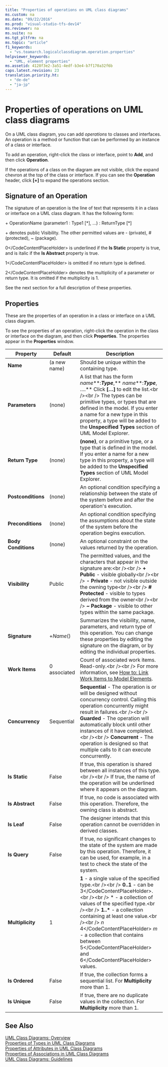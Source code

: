 ```yaml
---
title: "Properties of operations on UML class diagrams"
ms.custom: na
ms.date: "09/22/2016"
ms.prod: "visual-studio-tfs-dev14"
ms.reviewer: na
ms.suite: na
ms.tgt_pltfrm: na
ms.topic: "article"
f1_keywords: 
  - "vs.teamarch.logicalclassdiagram.operation.properties"
helpviewer_keywords: 
  - "UML, element properties"
ms.assetid: 4128f3e2-3a51-4edf-b3e4-b7f170a32f6b
caps.latest.revision: 23
translation.priority.ht: 
  - "de-de"
  - "ja-jp"
---
```

# Properties of operations on UML class diagrams
On a UML class diagram, you can add *operations* to classes and interfaces. An operation is a method or function that can be performed by an instance of a class or interface.  
  
 To add an operation, right-click the class or interface, point to **Add**, and then click **Operation**.  
  
 If the operations of a class on the diagram are not visible, click the expand chevron at the top of the class or interface. If you can see the **Operation** header, click **[+]** to expand the operations section.  
  
## Signature of an Operation  
 The signature of an operation is the line of text that represents it in a class or interface on a UML class diagram. It has the following form:  
  
 \+ OperationName (parameter1 : Type1 [*], ...) : ReturnType [\*]  
  
 \+ denotes public Visibility. The other permitted values are - (private), # (protected), ~ (package).  
  
 <CodeContentPlaceHolder>0\</CodeContentPlaceHolder> is underlined if the **Is Static** property is true, and is italic if the **Is Abstract** property is true.  
  
 <CodeContentPlaceHolder>1\</CodeContentPlaceHolder> is omitted if no return type is defined.  
  
 <CodeContentPlaceHolder>2\</CodeContentPlaceHolder> denotes the multiplicity of a parameter or return type. It is omitted if the multiplicity is 1.  
  
 See the next section for a full description of these properties.  
  
## Properties  
 These are the properties of an operation in a class or interface on a UML class diagram.  
  
 To see the properties of an operation, right-click the operation in the class or interface on the diagram, and then click **Properties**. The properties appear in the **Properties** window.  
  
|Property|Default|Description|  
|--------------|-------------|-----------------|  
|**Name**|(a new name)|Should be unique within the containing type.|  
|**Parameters**|(none)|A list that has the form *name***:***Type***,** *name***:***Type***, ….** Click **[…]** to edit the list.\<br />\<br /> The types can be primitive types, or types that are defined in the model. If you enter a name for a new type in this property, a type will be added to the **Unspecified Types** section of UML Model Explorer.|  
|**Return Type**|(none)|**(none)**, or a primitive type, or a type that is defined in the model. If you enter a name for a new type in this property, a type will be added to the **Unspecified Types** section of UML Model Explorer.|  
|**Postconditions**|(none)|An optional condition specifying a relationship between the state of the system before and after the operation's execution.|  
|**Preconditions**|(none)|An optional condition specifying the assumptions about the state of the system before the operation begins execution.|  
|**Body Conditions**|(none)|An optional constraint on the values returned by the operation.|  
|**Visibility**|Public|The permitted values, and the characters that appear in the signature are:\<br />\<br /> **+ Public** - visible globally\<br />\<br /> **- Private** - not visible outside the owning type\<br />\<br /> **# Protected** - visible to types derived from the owner\<br />\<br /> **~ Package** - visible to other types within the same package.|  
|**Signature**|+*Name*()|Summarizes the visibility, name, parameters, and return type of this operation. You can change these properties by editing the signature on the diagram, or by editing the individual properties.|  
|**Work Items**|0 associated|Count of associated work items. Read-only.\<br />\<br /> For more information, see [How to: Link Work Items to Model Elements](../vs140/link-model-elements-and-work-items.md).|  
|**Concurrency**|Sequential|**Sequential** - The operation is or will be designed without concurrency control. Calling this operation concurrently might result in failures.\<br />\<br /> **Guarded** - The operation will automatically block until other instances of it have completed.\<br />\<br /> **Concurrent** - The operation is designed so that multiple calls to it can execute concurrently.|  
|**Is Static**|False|If true, this operation is shared between all instances of this type.\<br />\<br /> If true, the name of the operation will be underlined where it appears on the diagram.|  
|**Is Abstract**|False|If true, no code is associated with this operation. Therefore, the owning class is abstract.|  
|**Is Leaf**|False|The designer intends that this operation cannot be overridden in derived classes.|  
|**Is Query**|False|If true, no significant changes to the state of the system are made by this operation. Therefore, it can be used, for example, in a test to check the state of the system.|  
|**Multiplicity**|1|**1** - a single value of the specified type.\<br />\<br /> **0..1** - can be <CodeContentPlaceHolder>3\</CodeContentPlaceHolder>.\<br />\<br /> \* - a collection of values of the specified type.\<br />\<br /> **1..\*** - a collection containing at least one value.\<br />\<br /> *n* <CodeContentPlaceHolder>4\</CodeContentPlaceHolder> *m* - a collection that contains between <CodeContentPlaceHolder>5\</CodeContentPlaceHolder> and <CodeContentPlaceHolder>6\</CodeContentPlaceHolder> values.|  
|**Is Ordered**|False|If true, the collection forms a sequential list. For **Multiplicity** more than 1.|  
|**Is Unique**|False|If true, there are no duplicate values in the collection. For **Multiplicity** more than 1.|  
  
## See Also  
 [UML Class Diagrams: Overview](../vs140/uml-class-diagrams--reference.md)   
 [Properties of Types in UML Class Diagrams](../vs140/properties-of-types-on-uml-class-diagrams.md)   
 [Properties of Attributes in UML Class Diagrams](../vs140/properties-of-attributes-on-uml-class-diagrams.md)   
 [Properties of Associations in UML Class Diagrams](../vs140/properties-of-associations-on-uml-class-diagrams.md)   
 [UML Class Diagrams: Guidelines](../vs140/uml-class-diagrams--guidelines.md)